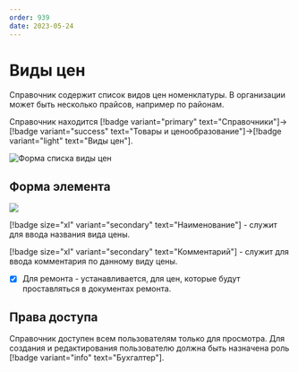 ```yaml
---
order: 939
date: 2023-05-24
---
```

# Виды цен

Справочник содержит список видов цен номенклатуры. В организации может быть несколько прайсов, например по районам.

Справочник находится [!badge variant="primary" text="Справочники"]->[!badge variant="success" text="Товары и ценообразование"]->[!badge variant="light" text="Виды цен"].

![Форма списка виды цен](/images/Форма_списка_виды_цен.jpg)

## Форма элемента

![](/images/Форма_элемента_виды_цен.jpg)

[!badge size="xl" variant="secondary" text="Наименование"] -  служит для ввода названия вида цены. 

[!badge size="xl" variant="secondary" text="Комментарий"] - служит для ввода комментария по данному виду цены. 

- [x] Для ремонта - устанавливается, для цен, которые будут проставляться в документах ремонта.

## Права доступа

Справочник доступен всем пользователям только для просмотра. Для создания и редактирования пользователю должна быть назначена роль [!badge variant="info" text="Бухгалтер"].
